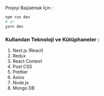 
Projeyi Başlatmak İçin :
```bash
npm run dev
# or
yarn dev
```


### Kullanılan Teknoloji ve Kütüphaneler :

<ol>
<li>Next.js (React)</li>
<li>Redux</li>
<li>React Context</li>
<li>Post CSS</li>
<li>Prettier</li>
<li>Axios</li>
<li>Node.js</li>
<li>Mongo DB</li>
</ol>